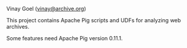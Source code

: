 Vinay Goel
(vinay@archive.org)

This project contains Apache Pig scripts and UDFs for analyzing web archives.

Some features need Apache Pig version 0.11.1.

